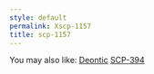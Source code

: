 ```yaml
---
style: default
permalink: Xscp-1157
title: scp-1157
---
```

You may also like:
[Deontic](http://scp-wiki.net/wayward-deontic)
[SCP-394](http://scp-wiki.net/scp-394)